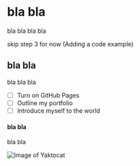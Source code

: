 # bla bla

bla bla bla bla

skip step 3 for now (Adding a code example)

## bla bla 

bla bla bla

- [ ] Turn on GitHub Pages
- [ ] Outline my portfolio
- [ ] Introduce myself to the world

#### bla bla 

bla bla

![Image of Yaktocat](https://octodex.github.com/images/yaktocat.png)
